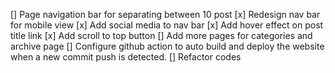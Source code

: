 [] Page navigation bar for separating between 10 post
[x] Redesign nav bar for mobile view
[x] Add social media to nav bar
[x] Add hover effect on post title link
[x] Add scroll to top button
[] Add more pages for categories and archive page
[] Configure github action to auto build and deploy the website when a new commit push is detected. 
[] Refactor codes

